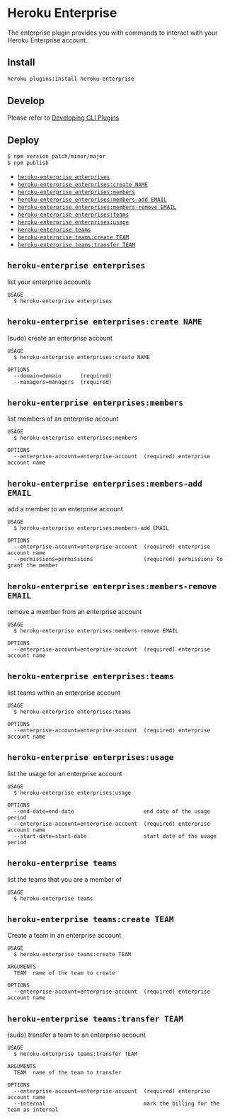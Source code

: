 # Heroku Enterprise
The enterprise plugin provides you with commands to interact with your Heroku
Enterprise account.

## Install

```sh
heroku plugins:install heroku-enterprise
```

## Develop
Please refer to [Developing CLI Plugins](https://devcenter.heroku.com/articles/developing-cli-plugins)

## Deploy

```sh
$ npm version patch/minor/major
$ npm publish
```

<!-- commands -->
* [`heroku-enterprise enterprises`](#heroku-enterprise-enterprises)
* [`heroku-enterprise enterprises:create NAME`](#heroku-enterprise-enterprisescreate-name)
* [`heroku-enterprise enterprises:members`](#heroku-enterprise-enterprisesmembers)
* [`heroku-enterprise enterprises:members-add EMAIL`](#heroku-enterprise-enterprisesmembers-add-email)
* [`heroku-enterprise enterprises:members-remove EMAIL`](#heroku-enterprise-enterprisesmembers-remove-email)
* [`heroku-enterprise enterprises:teams`](#heroku-enterprise-enterprisesteams)
* [`heroku-enterprise enterprises:usage`](#heroku-enterprise-enterprisesusage)
* [`heroku-enterprise teams`](#heroku-enterprise-teams)
* [`heroku-enterprise teams:create TEAM`](#heroku-enterprise-teamscreate-team)
* [`heroku-enterprise teams:transfer TEAM`](#heroku-enterprise-teamstransfer-team)

## `heroku-enterprise enterprises`

list your enterprise accounts

```
USAGE
  $ heroku-enterprise enterprises
```

## `heroku-enterprise enterprises:create NAME`

(sudo) create an enterprise account

```
USAGE
  $ heroku-enterprise enterprises:create NAME

OPTIONS
  --domain=domain      (required)
  --managers=managers  (required)
```

## `heroku-enterprise enterprises:members`

list members of an enterprise account

```
USAGE
  $ heroku-enterprise enterprises:members

OPTIONS
  --enterprise-account=enterprise-account  (required) enterprise account name
```

## `heroku-enterprise enterprises:members-add EMAIL`

add a member to an enterprise account

```
USAGE
  $ heroku-enterprise enterprises:members-add EMAIL

OPTIONS
  --enterprise-account=enterprise-account  (required) enterprise account name
  --permissions=permissions                (required) permissions to grant the member
```

## `heroku-enterprise enterprises:members-remove EMAIL`

remove a member from an enterprise account

```
USAGE
  $ heroku-enterprise enterprises:members-remove EMAIL

OPTIONS
  --enterprise-account=enterprise-account  (required) enterprise account name
```

## `heroku-enterprise enterprises:teams`

list teams within an enterprise account

```
USAGE
  $ heroku-enterprise enterprises:teams

OPTIONS
  --enterprise-account=enterprise-account  (required) enterprise account name
```

## `heroku-enterprise enterprises:usage`

list the usage for an enterprise account

```
USAGE
  $ heroku-enterprise enterprises:usage

OPTIONS
  --end-date=end-date                      end date of the usage period
  --enterprise-account=enterprise-account  (required) enterprise account name
  --start-date=start-date                  start date of the usage period
```

## `heroku-enterprise teams`

list the teams that you are a member of

```
USAGE
  $ heroku-enterprise teams
```

## `heroku-enterprise teams:create TEAM`

Create a team in an enterprise account

```
USAGE
  $ heroku-enterprise teams:create TEAM

ARGUMENTS
  TEAM  name of the team to create

OPTIONS
  --enterprise-account=enterprise-account  (required) enterprise account name
```

## `heroku-enterprise teams:transfer TEAM`

(sudo) transfer a team to an enterprise account

```
USAGE
  $ heroku-enterprise teams:transfer TEAM

ARGUMENTS
  TEAM  name of the team to transfer

OPTIONS
  --enterprise-account=enterprise-account  (required) enterprise account name
  --internal                               mark the billing for the team as internal
```
<!-- commandsstop -->
